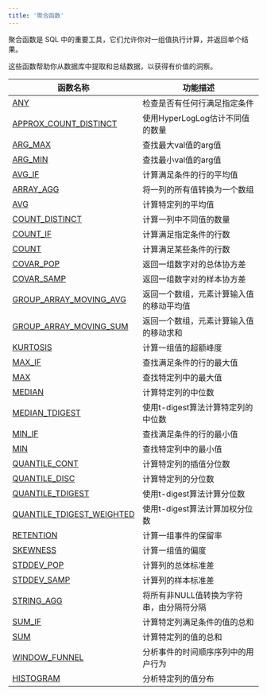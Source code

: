```yaml
---
title: '聚合函数'
---
```


聚合函数是 SQL 中的重要工具，它们允许你对一组值执行计算，并返回单个结果。

这些函数帮助你从数据库中提取和总结数据，以获得有价值的洞察。

| 函数名称                                                           | 功能描述                                                                   | 
|-------------------------------------------------------------------|----------------------------------------------------------------------------|
| [ANY](aggregate-any.md)                                           | 检查是否有任何行满足指定条件                                                | 
| [APPROX_COUNT_DISTINCT](aggregate-approx-count-distinct.md)       | 使用HyperLogLog估计不同值的数量                                             | 
| [ARG_MAX](aggregate-arg-max.md)                                   | 查找最大val值的arg值                                                       | 
| [ARG_MIN](aggregate-arg-min.md)                                   | 查找最小val值的arg值                                                       | 
| [AVG_IF](aggregate-avg-if.md)                                     | 计算满足条件的行的平均值                                                    | 
| [ARRAY_AGG](aggregate-array-agg.md)                               | 将一列的所有值转换为一个数组                                                |
| [AVG](aggregate-avg.md)                                           | 计算特定列的平均值                                                         | 
| [COUNT_DISTINCT](aggregate-count-distinct.md)                     | 计算一列中不同值的数量                                                     | 
| [COUNT_IF](aggregate-count-if.md)                                 | 计算满足指定条件的行数                                                      | 
| [COUNT](aggregate-count.md)                                       | 计算满足某些条件的行数                                                     | 
| [COVAR_POP](aggregate-covar-pop.md)                               | 返回一组数字对的总体协方差                                                  | 
| [COVAR_SAMP](aggregate-covar-samp.md)                             | 返回一组数字对的样本协方差                                                  | 
| [GROUP_ARRAY_MOVING_AVG](aggregate-group-array-moving-avg.md)     | 返回一个数组，元素计算输入值的移动平均值                                    |
| [GROUP_ARRAY_MOVING_SUM](aggregate-group-array-moving-sum.md)     | 返回一个数组，元素计算输入值的移动求和                                      |
| [KURTOSIS](aggregate-kurtosis.md)                                 | 计算一组值的超额峰度                                                       | 
| [MAX_IF](aggregate-max-if.md)                                     | 查找满足条件的行的最大值                                                   | 
| [MAX](aggregate-max.md)                                           | 查找特定列中的最大值                                                       | 
| [MEDIAN](aggregate-median.md)                                     | 计算特定列的中位数                                                         | 
| [MEDIAN_TDIGEST](aggregate-median-tdigest.md)                     | 使用t-digest算法计算特定列的中位数                                          | 
| [MIN_IF](aggregate-min-if.md)                                     | 查找满足条件的行的最小值                                                   | 
| [MIN](aggregate-min.md)                                           | 查找特定列中的最小值                                                       | 
| [QUANTILE_CONT](aggregate-quantile-cont.md)                       | 计算特定列的插值分位数                                                     |
| [QUANTILE_DISC](aggregate-quantile-disc.md)                       | 计算特定列的分位数                                                         | 
| [QUANTILE_TDIGEST](aggregate-quantile-tdigest.md)                 | 使用t-digest算法计算分位数                                                 |
| [QUANTILE_TDIGEST_WEIGHTED](aggregate-quantile-tdigest-weighted.md) | 使用t-digest算法计算加权分位数                                              |
| [RETENTION](aggregate-retention.md)                               | 计算一组事件的保留率                                                       | 
| [SKEWNESS](aggregate-skewness.md)                                 | 计算一组值的偏度                                                           | 
| [STDDEV_POP](aggregate-stddev-pop.md)                             | 计算列的总体标准差                                                         | 
| [STDDEV_SAMP](aggregate-stddev-samp.md)                           | 计算列的样本标准差                                                         | 
| [STRING_AGG](aggregate-string-agg.md)                             | 将所有非NULL值转换为字符串，由分隔符分隔                                    |
| [SUM_IF](aggregate-sum-if.md)                                     | 计算特定列满足条件的值的总和                                                | 
| [SUM](aggregate-sum.md)                                           | 计算特定列的值的总和                                                       | 
| [WINDOW_FUNNEL](aggregate-windowfunnel.md)                        | 分析事件的时间顺序序列中的用户行为                                          | 
| [HISTOGRAM](aggregate-histogram.md)                               | 分析特定列的值分布                                                         |